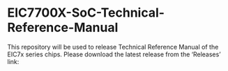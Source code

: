 # EIC7700X-SoC-Technical-Reference-Manual
This repository will be used to release Technical Reference Manual of the EIC7x series chips. 
Please download the latest release from the ‘Releases’ link:

